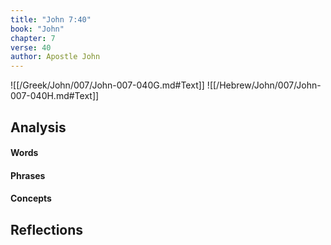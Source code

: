 ```yaml
---
title: "John 7:40"
book: "John"
chapter: 7
verse: 40
author: Apostle John
---
```

![[/Greek/John/007/John-007-040G.md#Text]]
![[/Hebrew/John/007/John-007-040H.md#Text]]

## Analysis

#### Words

#### Phrases

#### Concepts

## Reflections
